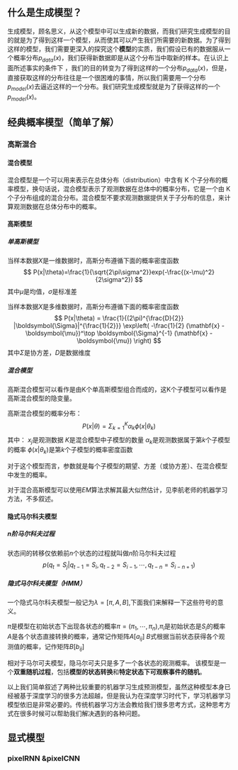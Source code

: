 
## 什么是生成模型？

生成模型，顾名思义，从这个模型中可以生成新的数据，而我们研究生成模型的目的就是为了得到这样一个模型，从而使其可以产生我们所需要的新数据。为了得到这样的模型，我们需要更深入的探究这个**模型**的实质，我们假设已有的数据服从一个概率分布$p_{data}(x)$，我们获得新数据即是从这个分布当中取新的样本。在认识上面所述事实的条件下 ，我们的目的转变为了得到这样的一个分布$p_{data}(x)$，但是，直接获取这样的分布往往是一个很困难的事情，所以我们需要用一个分布$p_{model}(x)$去逼近这样的一个分布。我们研究生成模型就是为了获得这样的一个$p_{model}(x)$。

## 经典概率模型（简单了解）
### 高斯混合

#### 混合模型
混合模型是一个可以用来表示在总体分布（distribution）中含有 K 个子分布的概率模型，换句话说，混合模型表示了观测数据在总体中的概率分布，它是一个由 K 个子分布组成的混合分布。混合模型不要求观测数据提供关于子分布的信息，来计算观测数据在总体分布中的概率。
#### 高斯模型
##### 单高斯模型
当样本数据$X$是一维数据时，高斯分布遵循下面的概率密度函数
$$
P(x|\theta)=\frac{1}{\sqrt{2\pi\sigma^2}}exp(-\frac{(x-\mu)^2}{2\sigma^2})
$$
其中$\mu$是均值，$\sigma$是标准差

当样本数据$X$是多维数据时，高斯分布遵循下面的概率密度函数
$$
P(x|\theta) = \frac{1}{(2\pi)^{\frac{D}{2}} |\boldsymbol{\Sigma}|^{\frac{1}{2}}} 
\exp\left(
    -\frac{1}{2} (\mathbf{x} - \boldsymbol{\mu})^\top 
    \boldsymbol{\Sigma}^{-1} 
    (\mathbf{x} - \boldsymbol{\mu})
\right)
$$
其中$\Sigma$是协方差，$D$是数据维度

##### 混合模型

高斯混合模型可以看作是由K个单高斯模型组合而成的，这K个子模型可以看作是高斯混合模型的隐变量。

高斯混合模型的概率分布：
$$
P(x|\theta)=\Sigma_{k=1}^K\alpha_k\phi(x|\theta_k)
$$
其中：
$x_j$是观测数据
$K$是混合模型中子模型的数量
$\alpha_k$是观测数据属于第$k$个子模型的概率
$\phi(x|\theta_k)$是第$k$个子模型的概率密度函数

对于这个模型而言，参数就是每个子模型的期望、方差（或协方差）、在混合模型中发生的概率。

对于混合高斯模型可以使用$EM$算法求解其最大似然估计，见李航老师的机器学习方法，不多叙述。

#### 隐式马尔科夫模型

##### $n$阶马尔科夫过程
状态间的转移仅依赖前$n$个状态的过程就叫做$n$阶马尔科夫过程
$$
p(q_t=S_j|q_{t-1}=S_{i}, q_{t-2}=S_{i-1}, \cdots, q_{t-n}=S_{i-n+1})
$$
##### 隐式马尔科夫模型（HMM）

一个隐式马尔科夫模型一般记为$\lambda=[\pi, A, B]$,下面我们来解释一下这些符号的意义。

$\pi$是模型在初始状态下出现各状态的概率$\pi=(\pi_1, \cdots, \pi_n)$,$\pi_i$是初始状态是$S_i$的概率
$A$是各个状态直接转换的概率，通常记作矩阵$A[a_{ij}]$
$B$式根据当前状态获得各个观测值的概率，记作矩阵$B[b_{ij}]$

相对于马尔可夫模型，隐马尔可夫只是多了一个各状态的观测概率。
该模型是一个**双重随机过程**，包括**模型的状态转换**和**特定状态下可观察事件的随机**。


以上我们简单叙述了两种比较重要的机器学习生成预测模型，虽然这种模型本身已经被基于深度学习的很多方法超越，但是我认为在深度学习时代下，学习机器学习模型依旧是非常必要的。传统机器学习方法会教给我们很多思考方式，这种思考方式在很多时候可以帮助我们解决遇到的各种问题。

## 显式模型

### $\text{pixelRNN \& pixelCNN}$


